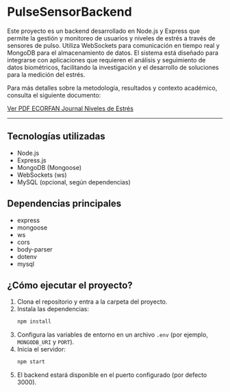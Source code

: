 
# PulseSensorBackend

Este proyecto es un backend desarrollado en Node.js y Express que permite la gestión y monitoreo de usuarios y niveles de estrés a través de sensores de pulso. Utiliza WebSockets para comunicación en tiempo real y MongoDB para el almacenamiento de datos. El sistema está diseñado para integrarse con aplicaciones que requieren el análisis y seguimiento de datos biométricos, facilitando la investigación y el desarrollo de soluciones para la medición del estrés.

Para más detalles sobre la metodología, resultados y contexto académico, consulta el siguiente documento:

[Ver PDF ECORFAN Journal Niveles de Estrés](docs/ECORFAN%20Journal%20Niveles%20de%20estres.pdf)

---

## Tecnologías utilizadas

- Node.js
- Express.js
- MongoDB (Mongoose)
- WebSockets (ws)
- MySQL (opcional, según dependencias)

## Dependencias principales

- express
- mongoose
- ws
- cors
- body-parser
- dotenv
- mysql

## ¿Cómo ejecutar el proyecto?

1. Clona el repositorio y entra a la carpeta del proyecto.
2. Instala las dependencias:
	```bash
	npm install
	```
3. Configura las variables de entorno en un archivo `.env` (por ejemplo, `MONGODB_URI` y `PORT`).
4. Inicia el servidor:
	```bash
	npm start
	```
5. El backend estará disponible en el puerto configurado (por defecto 3000).
